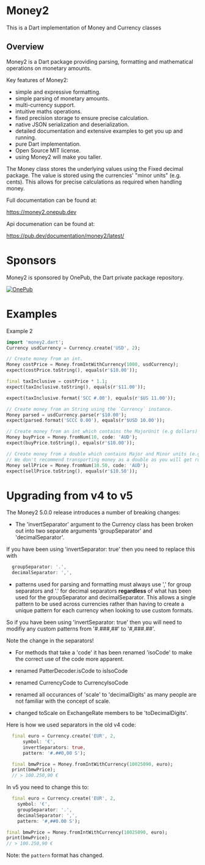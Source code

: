 # Money2

This is a Dart implementation of Money and Currency classes 

## Overview

Money2 is a Dart package providing parsing, formatting and mathematical operations on monetary amounts.

Key features of Money2:
* simple and expressive formatting.
* simple parsing of monetary amounts.
* multi-currency support.
* intuitive maths operations.
* fixed precision storage to ensure precise calculation.
* native JSON serialization and deserialization.
* detailed documentation and extensive examples to get you up and running.
* pure Dart implementation.
* Open Source MIT license.
* using Money2 will make you taller.


The Money class stores the underlying values using the Fixed decimal package. The value is stored using the currencies' "minor units" (e.g. cents).
This allows for precise calculations as required when handling money.

Full documentation can be found at: 

https://money2.onepub.dev


Api documenation can be found at:

https://pub.dev/documentation/money2/latest/

# Sponsors

Money2 is sponsored by OnePub, the Dart private package repository.

<a href="https://onepub.dev">![OnePub](https://github.com/onepub-dev/money.dart/blob/master/images/LogoAndByLine.png?raw=true)</a>



# Examples

Example 2

```dart
import 'money2.dart';
Currency usdCurrency = Currency.create('USD', 2);

// Create money from an int.
Money costPrice = Money.fromIntWithCurrency(1000, usdCurrency);
expect(costPrice.toString(), equals(r'$10.00'));

final taxInclusive = costPrice * 1.1;
expect(taxInclusive.toString(), equals(r'$11.00'));

expect(taxInclusive.format('SCC #.00'), equals(r'$US 11.00'));

// Create money from an String using the `Currency` instance.
Money parsed = usdCurrency.parse(r'$10.00');
expect(parsed.format('SCCC 0.00'), equals(r'$USD 10.00'));

// Create money from an int which contains the MajorUnit (e.g dollars)
Money buyPrice = Money.fromNum(10, code: 'AUD');
expect(buyPrice.toString(), equals(r'$10.00'));

// Create money from a double which contains Major and Minor units (e.g. dollars and cents)
// We don't recommend transporting money as a double as you will get rounding errors.
Money sellPrice = Money.fromNum(10.50, code: 'AUD');
expect(sellPrice.toString(), equals(r'$10.50'));
```


# Upgrading from v4 to v5
The Money2 5.0.0 release introduces a number of breaking changes:

- The 'invertSeparator' argument to the Currency class has been broken out 
into two separate arguments 'groupSeparator' and 'decimalSeparator'. 

If you have been using 'invertSeparator: true' then you need to replace this with
```dart
  groupSeparator: '.',
  decimalSeparator: ',',
```
- patterns used for parsing and formatting must always use ',' for group separators
and '.' for decimal separators **regardless** of what has been used for the
groupSeparator and decimalSeparator. This allows a single pattern to be used across currencies rather than having
to create a unique pattern for each currency when looking to use custom formats.

So if you have been using 'invertSeparator: true' then you will 
need to modifiy any custom patterns from '#.###,##' to '#,###.##'.

Note the change in the separators!


- For methods that take a 'code' it has been renamed 'isoCode' to make the
correct use of the code more apparent.

- renamed PatterDecoder.isCode to isIsoCode
- renamed CurrencyCode to CurrencyIsoCode
- renamed all occurances of 'scale' to 'decimalDigits' as many people
  are not familiar with the concept of scale.
- changed toScale on ExchangeRate members to be 'toDecimalDigits'.



Here is how we used separators in the old v4 code:

```dart
  final euro = Currency.create('EUR', 2,
      symbol: '€',
      invertSeparators: true,
      pattern: '#.##0,00 S');

  final bmwPrice = Money.fromIntWithCurrency(10025090, euro);
  print(bmwPrice);
  // > 100.250,90 €
  ```

  In v5 you need to change this to:

  ```dart
    final euro = Currency.create('EUR', 2,
      symbol: '€',
      groupSeparator: '.',
      decimalSeparator: ',',
      pattern: '#,##0.00 S');

  final bmwPrice = Money.fromIntWithCurrency(10025090, euro);
  print(bmwPrice);
  // > 100.250,90 €
  ```

  Note: the `pattern` format has changed.

